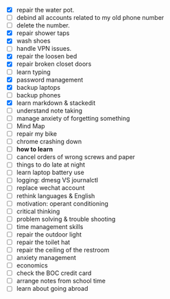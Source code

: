 - [x] repair the water pot.
- [ ] debind all accounts related to my old phone number
- [ ] delete the number.
- [x] repair shower taps
- [x] wash shoes
- [ ] handle VPN issues.
- [x] repair the loosen bed
- [x] repair broken closet doors
- [ ] learn typing
- [x] password management
- [x] backup laptops
- [ ] backup phones
- [x] learn markdown & stackedit
- [ ] understand note taking
- [ ] manage anxiety of forgetting something
- [ ] Mind Map
- [ ] repair my bike
- [ ] chrome crashing down
- [ ] **how to learn**
- [ ] cancel orders of wrong screws and paper
- [ ] things to do late at night 
- [ ] learn laptop battery use
- [ ] logging: dmesg VS journalctl
- [ ] replace wechat account
- [ ] rethink languages & English
- [ ] motivation: operant conditioning
- [ ] critical thinking
- [ ] problem solving & trouble shooting
- [ ] time management skills
- [ ] repair the outdoor light
- [ ] repair the toilet hat
- [ ] repair the ceiling of the restroom
- [ ] anxiety management
- [ ] economics
- [ ] check the BOC credit card
- [ ] arrange notes from school time
- [ ] learn about going abroad
<!--stackedit_data:
eyJoaXN0b3J5IjpbLTE1MDg5NTc1NzcsLTQ4MDc0NDk1NCwtMj
EyODUzNzU5NF19
-->